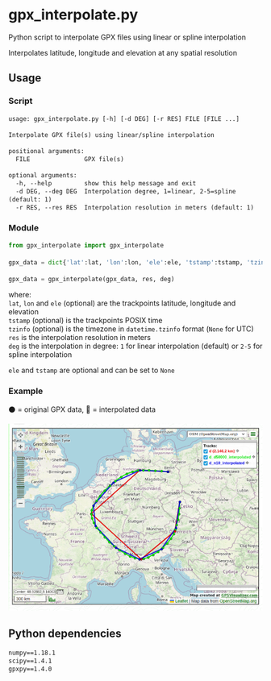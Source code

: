 # gpx_interpolate.py

Python script to interpolate GPX files using linear or spline interpolation

Interpolates latitude, longitude and elevation at any spatial resolution

## Usage

### Script
```
usage: gpx_interpolate.py [-h] [-d DEG] [-r RES] FILE [FILE ...]

Interpolate GPX file(s) using linear/spline interpolation

positional arguments:
  FILE               GPX file(s)

optional arguments:
  -h, --help         show this help message and exit
  -d DEG, --deg DEG  Interpolation degree, 1=linear, 2-5=spline (default: 1)
  -r RES, --res RES  Interpolation resolution in meters (default: 1)
```

### Module
```python
from gpx_interpolate import gpx_interpolate

gpx_data = dict{'lat':lat, 'lon':lon, 'ele':ele, 'tstamp':tstamp, 'tzinfo':tzinfo}

gpx_data = gpx_interpolate(gpx_data, res, deg)
```

where:  
`lat`, `lon` and `ele` (optional) are the trackpoints latitude, longitude and elevation    
`tstamp` (optional) is the trackpoints POSIX time  
`tzinfo` (optional) is the timezone in `datetime.tzinfo` format (`None` for UTC)    
`res` is the interpolation resolution in meters  
`deg` is the interpolation in degree: `1` for linear interpolation (default) or `2-5` for spline interpolation  

`ele` and `tstamp` are optional and can be set to `None`

### Example
:black_circle: = original GPX data, :red_circle: = interpolated data

![plot.png](plot.png)

## Python dependencies
```
numpy==1.18.1
scipy==1.4.1
gpxpy==1.4.0
```
